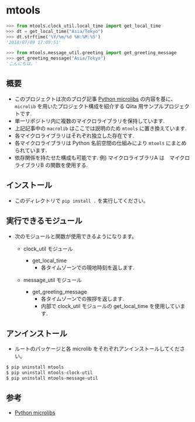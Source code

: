 # mtools

```Python
>>> from mtools.clock_util.local_time import get_local_time
>>> dt = get_local_time("Asia/Tokyo")
>>> dt.strftime('%Y/%m/%d %H:%M:%S')
'2018/07/09 17:09:51'

>>> from mtools.message_util.greeting import get_greeting_message
>>> get_greeting_message("Asia/Tokyo")
'こんにちは。'
```

## 概要
- このプロジェクトは次のブログ記事
[Python microlibs](https://blog.shazam.com/python-microlibs-5be9461ad979) の内容を基に、 `microlib` を用いたプロジェクト構成を紹介する Qiita 用サンプルプロジェクトです.
- 単一リポジトリ内に複数のマイクロライブラリを保持しています.
- 上記記事中の `macrolib` はここでは説明のため `mtools` に置き換えています.
- 各マイクロライブラリはそれぞれ独立した存在です.
- 各マイクロライブラリは Python 名前空間の仕組みにより `mtools` にまとめられています.
- 依存関係を持たせた構成も可能です. 例) マイクロライブラリA は　マイクロライブラリB の関数を使用する.


## インストール
- このディレクトリで `pip install .` を実行してください。


## 実行できるモジュール
- 次のモジュールと関数が使用できるようになります。
  - clock_util モジュール
    - get_local_time
      - 各タイムゾーンでの現地時刻を返します.

  - message_util モジュール
    - get_greeting_message
      - 各タイムゾーンでの挨拶を返します.
      - 内部で clock_util モジュールの get_local_time を使用しています.

## アンインストール
- ルートのパッケージと各 microlib をそれぞれアンインストールしてください。

```Bash
$ pip uninstall mtools
$ pip uninstall mtools-clock-util
$ pip uninstall mtools-message-util
```

## 参考
- [Python microlibs](https://blog.shazam.com/python-microlibs-5be9461ad979)
